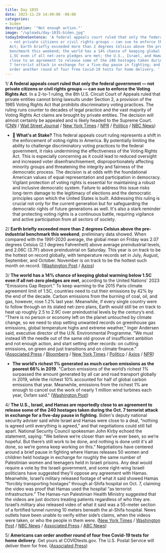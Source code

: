 ```yaml
---
title: Day 1035
date: 2023-11-20 14:49:00 -08:00
categories:
- biden
description: '"Not enough action."'
image: "/uploads/day-1035-biden.jpg"
todayInOneSentence: 'A federal appeals court ruled that only the federal government
  — not private citizens or civil rights groups — can sue to enforce the Voting Rights
  Act; Earth briefly exceeded more than 2 degrees Celsius above the pre-industrial
  benchmark this weekend; the world has a 14% chance of keeping global warming below
  1.5C even if all net-zero pledges are met; the U.S., Israel, and Hamas are reportedly
  close to an agreement to release some of the 240 hostages taken during the Oct.
  7 terrorist attack in exchange for a five-day pause in fighting; and Americans can
  order another round of four free Covid-19 tests for home delivery. '
---
```


1/ **A federal appeals court ruled that only the federal government — not private citizens or civil rights groups — can sue to enforce the Voting Rights Act**. In a 2-to-1 ruling, the 8th U.S. Circuit Court of Appeals ruled that private entities cannot bring lawsuits under Section 2, a provision of the 1965 Voting Rights Act that prohibits discriminatory voting practices. The ruling runs counter to decades of legal practice and the vast majority of Voting Rights Act claims are brought by private entities. The decision will almost certainly be appealed and is likely headed to the Supreme Court. ([CNN](https://www.cnn.com/2023/11/20/politics/appeals-court-voting-rights-act-ruling/index.html) / [Wall Street Journal](https://www.wsj.com/us-news/law/appeals-court-curbs-voting-lawsuits-claiming-discrimination-ca193efb?mod=hp_lead_pos3) / [New York Times](https://www.nytimes.com/2023/11/20/us/politics/voting-rights-act.html) / [NPR](https://www.npr.org/2023/11/20/1152732216/voting-rights-act-supreme-court-section-2-private-right-of-action) / [Politico](https://www.politico.com/news/2023/11/20/federal-court-deals-devastating-blow-to-voting-rights-act-00128069) / [NBC News](https://www.nbcnews.com/politics/politics-news/federal-court-guts-voting-rights-act-denying-citizens-groups-right-sue-rcna126023))

* **🔎 What's at Stake?** This federal appeals court ruling represents a shift in the enforcement of voting rights in America. By potentially limiting the ability to challenge discriminatory voting practices to the federal government, it risks undermining the effectiveness of the Voting Rights Act. This is especially concerning as it could lead to reduced oversight and increased voter disenfranchisement, disproportionately affecting minority groups and threatening the integrity and fairness of the democratic process. The decision is at odds with the foundational American values of equal representation and participation in democracy. Vigilant protection of voting rights is essential for maintaining a robust and inclusive democratic system. Failure to address this issue risks long-term damage to the legitimacy of elections and the democratic principles upon which the United States is built. Addressing this ruling is crucial not only for the current generation but for safeguarding the democratic rights of future generations as well. It's also a stark reminder that protecting voting rights is a continuous battle, requiring vigilance and active participation from all sectors of society.

2/ **Earth briefly exceeded more than 2 degrees Celsius above the pre-industrial benchmark this weekend**, preliminary data showed. When compared with the 1991-2020 average, the global mean on Friday was 2.07 degrees Celsius (2.1 degrees Fahrenheit) above average preindustrial levels, and 2.06C (3.7F) above preindustrial on Saturday. This year is on track to be the hottest on record globally, with temperature records set in July, August, September, and October. November is on track to be the hottest such month on record. ([Washington Post](https://www.washingtonpost.com/climate-environment/2023/11/19/climate-change-2c-temperature-heat-record/) / [Axios](https://www.axios.com/2023/11/20/earth-2c-warming-threshold-passed-report))

3/ **The world has a 14% chance of keeping global warming below 1.5C even if all net-zero pledges are met**, according to the United Nations' 2023 "Emissions Gap Report." To keep warming to the 2015 Paris climate agreement limit of 1.5C, countries need to cut their emissions by 42% by the end of the decade. Carbon emissions from the burning of coal, oil, and gas, however, rose 1.2% last year. Meanwhile, if every single country were to follow through on its stated net-zero plans, Earth would still be on track to heat up roughly 2.5 to 2.9C over preindustrial levels by the century’s end. “There is no person or economy left on the planet untouched by climate change, so we need to stop setting unwanted records on greenhouse gas emissions, global temperature highs and extreme weather,” Inger Andersen said, executive director of the U.N. Environmental Programme. “We must instead lift the needle out of the same old groove of insufficient ambition and not enough action, and start setting other records: on cutting emissions, on green and just transitions and on climate finance.” ([Associated Press](https://apnews.com/article/climate-change-carbon-emissions-global-warming-98b96100fca83641c77a52928e303e10) / [Bloomberg](https://www.bloomberg.com/news/articles/2023-11-20/world-has-14-chance-of-keeping-warming-below-1-5c-in-best-case?srnd=premium&sref=MIBMEEoj) / [New York Times](https://www.nytimes.com/2023/11/20/climate/united-nations-emissions-gap-report.html) / [Politico](https://www.politico.com/news/2023/11/20/world-on-track-to-blow-past-paris-targets-un-report-00127977) / [Axios](https://www.axios.com/2023/11/20/un-climate-change-emissions-gap) / [NPR](https://www.npr.org/2023/11/20/1213207121/this-is-how-far-behind-the-world-is-on-controlling-planet-warming-pollution))

* **The world’s richest 1% generated as much carbon emissions as the poorest 66% in 2019**. "Carbon emissions of the world’s richest 1% surpassed the amount generated by all car and road transport globally in 2019, while the richest 10% accounted for half of global carbon emissions that year. Meanwhile, emissions from the richest 1% are enough to cancel out the work of nearly 1 million wind turbines each year, Oxfam said." ([Washington Post](https://www.washingtonpost.com/climate-environment/2023/11/20/rich-polluters-carbon-emissions-oxfam-report/))

4/ **The U.S., Israel, and Hamas are reportedly close to an agreement to release some of the 240 hostages taken during the Oct. 7 terrorist attack in exchange for a five-day pause in fighting**. Biden's deputy national security adviser said while Israel and Hamas were close to a deal, “nothing is agreed until everything is agreed,” and that negotiations could still fall apart. National Security Council spokesman John Kirby echoed the statement, saying: "We believe we’re closer than we’ve ever been, so we’re hopeful. But there’s still work to be done, and nothing is done until it's all done, so we’re gonna keep working on this." Negotiations have centered around a brief pause in fighting where Hamas releases 50 women and children held hostage in exchange for roughly the same number of Palestinian women and teenagers held in Israeli prisons. Any deal would require a vote by the Israeli government, and some right-wing Israeli politicians have suggested they'll oppose any agreement with Hamas. Meanwhile, Israel’s military released footage of what it said showed Hamas “forcibly transporting hostages” through al-Shifa hospital on Oct. 7, claiming the video was proof that Hamas used the hospital “as terrorist infrastructure.” The Hamas-run Palestinian Health Ministry suggested that the videos are just doctors treating patients regardless of who they are. Israel’s military also released video of what it said was a 55-meter section of a fortified tunnel running 10 meters beneath the al-Shifa hospital. News outlets have been unable to verify either side’s claims, when the videos were taken, or who the people in them were. ([New York Times](https://www.nytimes.com/live/2023/11/20/world/israel-hamas-gaza-war-news) / [Washington Post](https://www.washingtonpost.com/world/2023/11/20/israel-hamas-war-gaza-news-palestine/) / [NBC News](https://www.nbcnews.com/news/world/live-blog/israel-hamas-war-live-updates-rcna125939) / [Associated Press](https://apnews.com/article/israel-hamas-war-news-11-19-2023-08a2f441a9ea03bf0bb3db0de6fc5408) / [ABC News](https://abcnews.go.com/International/live-updates/israel-gaza-war-hostages?id=105023987))

5/ **Americans can order another round of four free Covid-19 tests for home delivery**. Get yours at COVIDtests.gov. The U.S. Postal Service will deliver them for free. ([Associated Press](https://apnews.com/article/free-covid-tests-ef7c50d0804f39f961da10adfd0d6274))